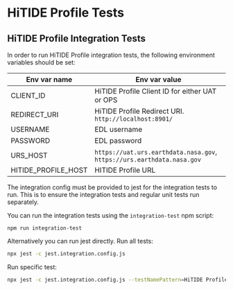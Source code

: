 # HiTIDE Profile Tests

## HiTIDE Profile Integration Tests

In order to run HiTIDE Profile integration tests, the following environment variables should be set:

| Env var name        | Env var value                                                          |
| ------------------- | ---------------------------------------------------------------------- |
| CLIENT_ID           | HiTIDE Profile Client ID for either UAT or OPS                         |
| REDIRECT_URI        | HiTIDE Profile Redirect URI. `http://localhost:8901/`                  |
| USERNAME            | EDL username                                                           |
| PASSWORD            | EDL password                                                           |
| URS_HOST            | `https://uat.urs.earthdata.nasa.gov`, `https://urs.earthdata.nasa.gov` |
| HITIDE_PROFILE_HOST | HITIDE Profile URL                                                     |

The integration config must be provided to jest for the integration tests to run. 
This is to ensure the integration tests and regular unit tests run separately.

You can run the integration tests using the `integration-test` npm script:

```
npm run integration-test
```

Alternatively you can run jest directly. Run all tests:

```sh
npx jest -c jest.integration.config.js
```

Run specific test:

```sh
npx jest -c jest.integration.config.js --testNamePattern=HiTIDE Profile Login Integration Tests the login endpoint should populate session cookies
```